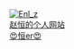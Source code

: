 
<div class="flink-list">
    <div class="flink-list-item">
        <a href="https://enl-z.cc" title="赵恒的个人网站" target="_blank">
            <div class="flink-item-icon">
                <img src="../../img/zh.jpeg" alt="Enl_z">
            </div>
            <div class="flink-item-name">赵恒的个人网站</div>
            <div class="flink-item-desc">😍恒er😍</div>
        </a >
    </div>
</div>